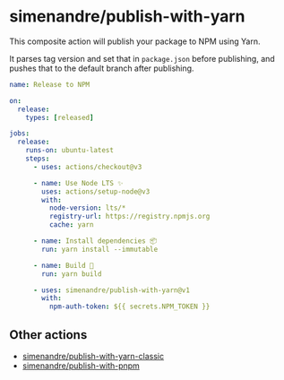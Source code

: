 # simenandre/publish-with-yarn

This composite action will publish your package to NPM using Yarn.

It parses tag version and set that in `package.json` before publishing, and pushes that
to the default branch after publishing.

```yaml
name: Release to NPM

on:
  release:
    types: [released]

jobs:
  release:
    runs-on: ubuntu-latest
    steps:
      - uses: actions/checkout@v3

      - name: Use Node LTS ✨
        uses: actions/setup-node@v3
        with:
          node-version: lts/*
          registry-url: https://registry.npmjs.org
          cache: yarn

      - name: Install dependencies 📦️
        run: yarn install --immutable

      - name: Build 🔨
        run: yarn build

      - uses: simenandre/publish-with-yarn@v1
        with:
          npm-auth-token: ${{ secrets.NPM_TOKEN }}
```

## Other actions

- [simenandre/publish-with-yarn-classic](https://github.com/simenandre/publish-with-yarn-classic)
- [simenandre/publish-with-pnpm](https://github.com/simenandre/publish-with-pnpm)